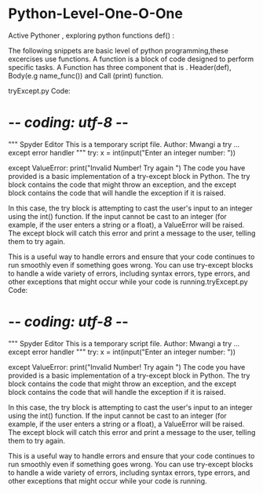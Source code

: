 # Python-Level-One-O-One
Active Pythoner , exploring python functions def() : 


The following snippets are basic level of python programming,these excercises use functions.
A function is a block of code designed to perform specific tasks.
A Function has three component that is . Header(def), Body(e.g name_func()) and Call (print) function.


tryExcept.py
Code:

# -*- coding: utf-8 -*-
"""
Spyder Editor
This is a temporary script file.
Author: Mwangi 
a try ... except error handler 
"""
try:
    x = int(input("Enter an integer number: "))
    
except ValueError:
    print("Invalid Number! Try again ")
The code you have provided is a basic implementation of a try-except block in Python. The try block contains the code that might throw an exception, and the except block contains the code that will handle the exception if it is raised.

In this case, the try block is attempting to cast the user's input to an integer using the int() function. If the input cannot be cast to an integer (for example, if the user enters a string or a float), a ValueError will be raised. The except block will catch this error and print a message to the user, telling them to try again.

This is a useful way to handle errors and ensure that your code continues to run smoothly even if something goes wrong. You can use try-except blocks to handle a wide variety of errors, including syntax errors, type errors, and other exceptions that might occur while your code is running.tryExcept.py
Code:

# -*- coding: utf-8 -*-
"""
Spyder Editor
This is a temporary script file.
Author: Mwangi 
a try ... except error handler 
"""
try:
    x = int(input("Enter an integer number: "))
    
except ValueError:
    print("Invalid Number! Try again ")
The code you have provided is a basic implementation of a try-except block in Python. The try block contains the code that might throw an exception, and the except block contains the code that will handle the exception if it is raised.

In this case, the try block is attempting to cast the user's input to an integer using the int() function. If the input cannot be cast to an integer (for example, if the user enters a string or a float), a ValueError will be raised. The except block will catch this error and print a message to the user, telling them to try again.

This is a useful way to handle errors and ensure that your code continues to run smoothly even if something goes wrong. You can use try-except blocks to handle a wide variety of errors, including syntax errors, type errors, and other exceptions that might occur while your code is running.
